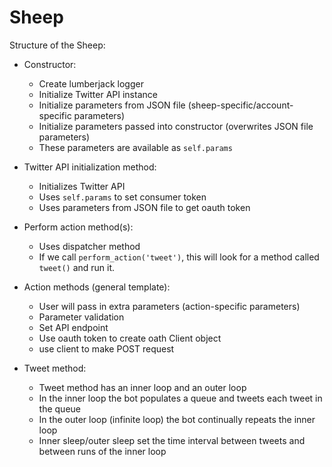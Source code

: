 # Sheep

Structure of the Sheep:

* Constructor:
    * Create lumberjack logger
    * Initialize Twitter API instance
    * Initialize parameters from JSON file (sheep-specific/account-specific parameters)
    * Initialize parameters passed into constructor (overwrites JSON file parameters)
    * These parameters are available as `self.params`

* Twitter API initialization method:
    * Initializes Twitter API
    * Uses `self.params` to set consumer token
    * Uses parameters from JSON file to get oauth token

* Perform action method(s):
    * Uses dispatcher method
    * If we call `perform_action('tweet')`, this will 
        look for a method called `tweet()` and run it.

* Action methods (general template):
    * User will pass in extra parameters (action-specific parameters)
    * Parameter validation
    * Set API endpoint
    * Use oauth token to create oath Client object
    * use client to make POST request

* Tweet method:
    * Tweet method has an inner loop and an outer loop
    * In the inner loop the bot populates a queue and tweets each tweet in the queue
    * In the outer loop (infinite loop) the bot continually repeats the inner loop
    * Inner sleep/outer sleep set the time interval between tweets and between runs 
        of the inner loop


